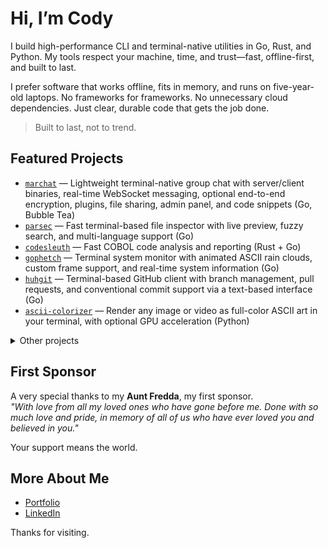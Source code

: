 # Hi, I’m Cody    

I build high-performance CLI and terminal-native utilities in Go, Rust, and Python. My tools respect your machine, time, and trust—fast, offline-first, and built to last.

I prefer software that works offline, fits in memory, and runs on five-year-old laptops. No frameworks for frameworks. No unnecessary cloud dependencies. Just clear, durable code that gets the job done.    

> Built to last, not to trend.    

## Featured Projects    

- [`marchat`](https://github.com/Cod-e-Codes/marchat) — Lightweight terminal-native group chat with server/client binaries, real-time WebSocket messaging, optional end-to-end encryption, plugins, file sharing, admin panel, and code snippets (Go, Bubble Tea)  
- [`parsec`](https://github.com/Cod-e-Codes/parsec) — Fast terminal-based file inspector with live preview, fuzzy search, and multi-language support (Go)  
- [`codesleuth`](https://github.com/Cod-e-Codes/codesleuth) — Fast COBOL code analysis and reporting (Rust + Go)  
- [`gophetch`](https://github.com/Cod-e-Codes/gophetch) — Terminal system monitor with animated ASCII rain clouds, custom frame support, and real-time system information (Go)  
- [`huhgit`](https://github.com/Cod-e-Codes/huhgit) — Terminal-based GitHub client with branch management, pull requests, and conventional commit support via a text-based interface (Go)  
- [`ascii-colorizer`](https://github.com/Cod-e-Codes/ascii-colorizer) — Render any image or video as full-color ASCII art in your terminal, with optional GPU acceleration (Python)    

<details>    
<summary>Other projects</summary>    

- [`terminal-link`](https://github.com/Cod-e-Codes/terminal-link) — LAN-only terminal-native messaging and file transfer app with end-to-end encryption (Go)  
- [`tuitar`](https://github.com/Cod-e-Codes/tuitar) — Terminal-based guitar tablature editor with modal Vim-style editing, real-time visual feedback, and MIDI playback (Go + Bubble Tea)  
- [`voicelog`](https://github.com/Cod-e-Codes/voicelog) — Terminal-based voice memo app with TUI, audio recording/playback, and memo management (Go)  
- [`rain`](https://github.com/Cod-e-Codes/rain) — Terminal-based ASCII rain animation (Go)  
- [`lilweb-template`](https://github.com/Cod-e-Codes/lilweb-template) — 13 KB starter for ultra-minimal personal websites (HTML)  
- [`.gothub`](https://github.com/Cod-e-Codes/.gothub) — Satirical infrastructure for emotionally unstable repos  
- …and [more on GitHub »](https://github.com/Cod-e-Codes?tab=repositories)    

</details>    

## First Sponsor

A very special thanks to my **Aunt Fredda**, my first sponsor.  
*"With love from all my loved ones who have gone before me. Done with so much love and pride, in memory of all of us who have ever loved you and believed in you."*

Your support means the world.

## More About Me    

- [Portfolio](https://www.cod-e-codes.com)      
- [LinkedIn](https://www.linkedin.com/in/cod-e-codes)    

Thanks for visiting.
